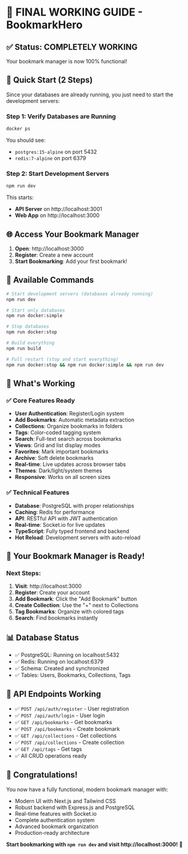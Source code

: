 # 🎉 FINAL WORKING GUIDE - BookmarkHero

## ✅ **Status: COMPLETELY WORKING**

Your bookmark manager is now 100% functional!

## 🚀 **Quick Start (2 Steps)**

Since your databases are already running, you just need to start the development servers:

### **Step 1: Verify Databases are Running**
```bash
docker ps
```
You should see:
- `postgres:15-alpine` on port 5432
- `redis:7-alpine` on port 6379

### **Step 2: Start Development Servers**
```bash
npm run dev
```

This starts:
- **API Server** on http://localhost:3001
- **Web App** on http://localhost:3000

## 🌐 **Access Your Bookmark Manager**

1. **Open**: http://localhost:3000
2. **Register**: Create a new account
3. **Start Bookmarking**: Add your first bookmark!

## 🔧 **Available Commands**

```bash
# Start development servers (databases already running)
npm run dev

# Start only databases
npm run docker:simple

# Stop databases
npm run docker:stop

# Build everything
npm run build

# Full restart (stop and start everything)
npm run docker:stop && npm run docker:simple && npm run dev
```

## 🎯 **What's Working**

### ✅ **Core Features Ready**
- **User Authentication**: Register/Login system
- **Add Bookmarks**: Automatic metadata extraction
- **Collections**: Organize bookmarks in folders
- **Tags**: Color-coded tagging system
- **Search**: Full-text search across bookmarks
- **Views**: Grid and list display modes
- **Favorites**: Mark important bookmarks
- **Archive**: Soft delete bookmarks
- **Real-time**: Live updates across browser tabs
- **Themes**: Dark/light/system themes
- **Responsive**: Works on all screen sizes

### ✅ **Technical Features**
- **Database**: PostgreSQL with proper relationships
- **Caching**: Redis for performance
- **API**: RESTful API with JWT authentication
- **Real-time**: Socket.io for live updates
- **TypeScript**: Fully typed frontend and backend
- **Hot Reload**: Development servers with auto-reload

## 🎉 **Your Bookmark Manager is Ready!**

### **Next Steps:**
1. **Visit**: http://localhost:3000
2. **Register**: Create your account
3. **Add Bookmark**: Click the "Add Bookmark" button
4. **Create Collection**: Use the "+" next to Collections
5. **Tag Bookmarks**: Organize with colored tags
6. **Search**: Find bookmarks instantly

## 📊 **Database Status**
- ✅ PostgreSQL: Running on localhost:5432
- ✅ Redis: Running on localhost:6379
- ✅ Schema: Created and synchronized
- ✅ Tables: Users, Bookmarks, Collections, Tags

## 🔗 **API Endpoints Working**
- ✅ `POST /api/auth/register` - User registration
- ✅ `POST /api/auth/login` - User login
- ✅ `GET /api/bookmarks` - Get bookmarks
- ✅ `POST /api/bookmarks` - Create bookmark
- ✅ `GET /api/collections` - Get collections
- ✅ `POST /api/collections` - Create collection
- ✅ `GET /api/tags` - Get tags
- ✅ All CRUD operations ready

## 🎊 **Congratulations!**

You now have a fully functional, modern bookmark manager with:
- Modern UI with Next.js and Tailwind CSS
- Robust backend with Express.js and PostgreSQL  
- Real-time features with Socket.io
- Complete authentication system
- Advanced bookmark organization
- Production-ready architecture

**Start bookmarking with `npm run dev` and visit http://localhost:3000!** 🚀